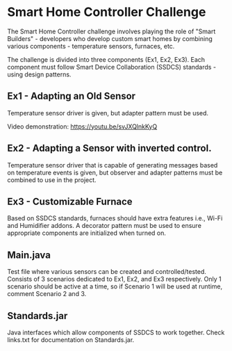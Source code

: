 # Smart Home Controller Challenge
The Smart Home Controller challenge involves playing the role of "Smart Builders" - developers who develop custom smart homes by combining various components - temperature sensors, furnaces, etc. 

The challenge is divided into three components (Ex1, Ex2, Ex3). Each component must follow Smart Device Collaboration (SSDCS) standards - using design patterns.

## Ex1 - Adapting an Old Sensor
Temperature sensor driver is given, but adapter pattern must be used.

Video demonstration: https://youtu.be/svJXQlnkKyQ

## Ex2 - Adapting a Sensor with inverted control.
Temperature sensor driver that is capable of generating messages based on temperature events is given, but observer and adapter patterns must be combined to use in the project.

## Ex3 - Customizable Furnace
Based on SSDCS standards, furnaces should have extra features i.e., Wi-Fi and Humidifier addons. A decorator pattern must be used to ensure appropriate components are initialized when turned on.

## Main.java
Test file where various sensors can be created and controlled/tested. Consists of 3 scenarios dedicated to Ex1, Ex2, and Ex3 respectively. Only 1 scenario should be active at a time, so if Scenario 1 will be used at runtime, comment Scenario 2 and 3.

## Standards.jar
Java interfaces which allow components of SSDCS to work together. Check links.txt for documentation on Standards.jar.
